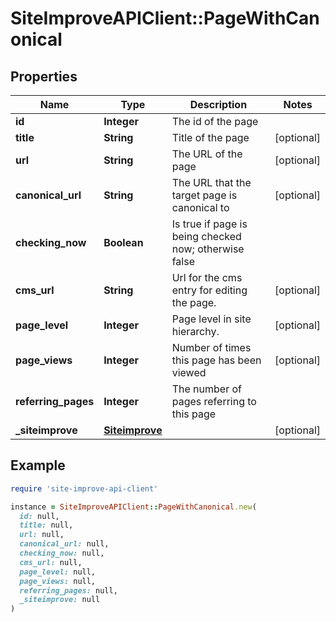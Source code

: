 # SiteImproveAPIClient::PageWithCanonical

## Properties

| Name | Type | Description | Notes |
| ---- | ---- | ----------- | ----- |
| **id** | **Integer** | The id of the page |  |
| **title** | **String** | Title of the page | [optional] |
| **url** | **String** | The URL of the page | [optional] |
| **canonical_url** | **String** | The URL that the target page is canonical to | [optional] |
| **checking_now** | **Boolean** | Is true if page is being checked now; otherwise false |  |
| **cms_url** | **String** | Url for the cms entry for editing the page. | [optional] |
| **page_level** | **Integer** | Page level in site hierarchy. | [optional] |
| **page_views** | **Integer** | Number of times this page has been viewed | [optional] |
| **referring_pages** | **Integer** | The number of pages referring to this page |  |
| **_siteimprove** | [**Siteimprove**](Siteimprove.md) |  | [optional] |

## Example

```ruby
require 'site-improve-api-client'

instance = SiteImproveAPIClient::PageWithCanonical.new(
  id: null,
  title: null,
  url: null,
  canonical_url: null,
  checking_now: null,
  cms_url: null,
  page_level: null,
  page_views: null,
  referring_pages: null,
  _siteimprove: null
)
```

